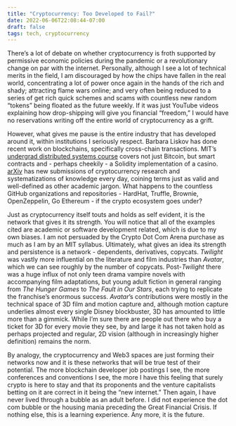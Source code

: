 ```yaml
---
title: "Cryptocurrency: Too Developed to Fail?"
date: 2022-06-06T22:08:44-07:00
draft: false
tags: tech, cryptocurrency
---
```


There’s a lot of debate on whether cryptocurrency is froth supported by permissive economic policies during the pandemic or a revolutionary change on par with the internet. Personally, although I see a lot of technical merits in the field, I am discouraged by how the chips have fallen in the real world, concentrating a lot of power once again in the hands of the rich and shady; attracting flame wars online; and very often being reduced to a series of get rich quick schemes and scams with countless new random “tokens” being floated as the future weekly. If it was just YouTube videos explaining how drop-shipping will give you financial “freedom,” I would have no reservations writing off the entire world of cryptocurrency as a grift. 

However, what gives me pause is the entire industry that has developed around it, within institutions I seriously respect. Barbara Liskov has done recent work on blockchains, specifically cross-chain transactions. MIT’s [undergrad distributed systems course](https://web.archive.org/web/20220521154011/https://pdos.csail.mit.edu/6.824/schedule.html) covers not just Bitcoin, but smart contracts and - perhaps cheekily - a Solidity implementation of a casino. [arXiv](https://arxiv.org/list/cs.DC/recent) has new submissions of cryptocurrency research and systematizations of knowledge every day, coining terms just as valid and well-defined as other academic jargon. What happens to the countless GitHub organizations and repositories - HardHat, Truffle, Brownie, OpenZeppelin, Go Ethereum - if the crypto ecosystem goes under? 

Just as cryptocurrency itself touts and holds as self evident, it is the network that gives it its strength. You will notice that all of the examples cited are academic or software development related, which is due to my own biases. I am not persuaded by the Crypto Dot Com Arena purchase as much as I am by an MIT syllabus. Ultimately, what gives an idea its strength and persistence is a network - dependents, derivatives, copycats. *Twilight* was vastly more influential on the literature and film industries than *Avatar*, which we can see roughly by the number of copycats. Post-*Twilight* there was a huge influx of not only teen drama vampire novels with accompanying film adaptations, but young adult fiction in general ranging from *The Hunger Games* to *The Fault in Our Stars*, each trying to replicate the franchise’s enormous success. *Avatar*’s contributions were mostly in the technical space of 3D film and motion capture and, although motion capture underlies almost every single Disney blockbuster, 3D has amounted to little more than a gimmick. While I’m sure there are people out there who buy a ticket for 3D for every movie they see, by and large it has not taken hold as perhaps projected and regular, 2D vision (although in increasingly higher definition) remains the norm. 

By analogy, the cryptocurrency and Web3 spaces are just forming their networks now and it is these networks that will be true test of their potential. The more blockchain developer job postings I see, the more conferences and conventions I see, the more I have this feeling that surely crypto is here to stay and that its proponents and the venture capitalists betting on it are correct in it being the “new internet.” Then again, I have never lived through a bubble as an adult before. I did not experience the dot com bubble or the housing mania preceding the Great Financial Crisis. If nothing else, this is a learning experience. Any more, it is the future.
